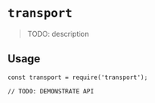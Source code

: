 # `transport`

> TODO: description

## Usage

```
const transport = require('transport');

// TODO: DEMONSTRATE API
```
